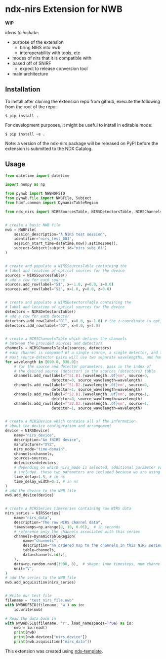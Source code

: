 # ndx-nirs Extension for NWB

**WIP**

_ideas to include_:
* purpose of the extension
  * bring NIRS into nwb
  * interoperability with tools, etc
* modes of nirs that it is compatible with
* based off of SNIRF
  * expect to release conversion tool
* main architecture


## Installation

To install after cloning the extension repo from github, execute the following from the root of the repo:

```
$ pip install .
```

For development purposes, it might be useful to install in editable mode:

```
$ pip install -e .
```

Note: a version of the ndx-nirs package will be released on PyPI before the extension is submitted to the NDX Catalog.


## Usage

```python
from datetime import datetime

import numpy as np

from pynwb import NWBHDF5IO
from pynwb.file import NWBFile, Subject
from hdmf.common import DynamicTableRegion

from ndx_nirs import NIRSSourcesTable, NIRSDetectorsTable, NIRSChannelsTable, NIRSDevice, NIRSSeries


# create a basic NWB file
nwb = NWBFile(
    session_description="A NIRS test session",
    identifier="nirs_test_001",
    session_start_time=datetime.now().astimezone(),
    subject=Subject(subject_id="nirs_subj_01")
)


# create and populate a NIRSSourcesTable containing the
# label and location of optical sources for the device
sources = NIRSSourcesTable()
# add a row for each source
sources.add_row(label="S1", x=-1.0, y=0.0, z=0.0)
sources.add_row(label="S2", x=1.0, y=0.0, z=0.0)


# create and populate a NIRSDetectorsTable containing the
# label and location of optical sources for the device
detectors = NIRSDetectorsTable()
# add a row for each detector
detectors.add_row(label="D1", x=0.0, y=-1.0) # the z-coordinate is optional
detectors.add_row(label="D2", x=0.0, y=1.0)


# create a NIRSChannelsTable which defines the channels
# between the provided sources and detectors
channels = NIRSChannelsTable(sources, detectors)
# each channel is composed of a single source, a single detector, and the wavelength
# most source-detector pairs will use two separate wavelengths, and have two channels
for wavelength in [690.0, 830.0]:
    # for the source and detector parameters, pass in the index of
    # the desired source (detector) in the sources (detectors) table
    channels.add_row(label=f"S1.D1.{wavelength:.0f}nm", source=0,
                     detector=0, source_wavelength=wavelength)
    channels.add_row(label=f"S1.D2.{wavelength:.0f}nm", source=0,
                     detector=1, source_wavelength=wavelength)
    channels.add_row(label=f"S2.D1.{wavelength:.0f}nm", source=1,
                     detector=0, source_wavelength=wavelength)
    channels.add_row(label=f"S2.D2.{wavelength:.0f}nm", source=1,
                     detector=1, source_wavelength=wavelength)


# create a NIRSDevice which contains all of the information
# about the device configuration and arrangement
device = NIRSDevice(
    name="nirs_device",
    description="An fNIRS device",
    manufacturer="XYZ",
    nirs_mode="time-domain",
    channels=channels,
    sources=sources,
    detectors=detectors,
    # depending on which nirs_mode is selected, additional parameter values should be
    # included. these two parameters are included because we are using time-domain NIRS
    time_delay=1.5, # in ns
    time_delay_width=0.1, # in ns
)
# add the device to the NWB file
nwb.add_device(device)


# create a NIRSSeries timeseries containing raw NIRS data
nirs_series = NIRSSeries(
    name="nirs_data",
    description="The raw NIRS channel data",
    timestamps=np.arange(0, 10, 0.01),  # in seconds
    # reference only the channels associated with this series
    channels=DynamicTableRegion(  
        name="channels",
        description="an ordered map to the channels in this NIRS series",
        table=channels,
        data=channels.id[:],
    ),
    data=np.random.rand(1000, 8),  # shape: (num timesteps, num channels)
    unit="V",
)
# add the series to the NWB file
nwb.add_acquisition(nirs_series)


# Write our test file
filename = "test_nirs_file.nwb"
with NWBHDF5IO(filename, 'w') as io:
    io.write(nwb)

# Read the data back in
with NWBHDF5IO(filename, 'r', load_namespaces=True) as io:
    nwb = io.read()
    print(nwb)
    print(nwb.devices["nirs_device"])
    print(nwb.acquisition["nirs_data"])
```

This extension was created using [ndx-template](https://github.com/nwb-extensions/ndx-template).
